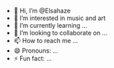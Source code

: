 - 👋 Hi, I’m @Elsahaze
- 👀 I’m interested in music and art
- 🌱 I’m currently learning ...
- 💞️ I’m looking to collaborate on ...
- 📫 How to reach me ...
- 😄 Pronouns: ...
- ⚡ Fun fact: ...

<!---
Elsahaze/Elsahaze is a ✨ special ✨ repository because its `README.md` (this file) appears on your GitHub profile.
You can click the Preview link to take a look at your changes.
--->
